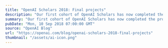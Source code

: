 ```yaml
---
title: "OpenAI Scholars 2018: Final projects"
description: "Our first cohort of OpenAI Scholars has now completed the program."
summary: "Our first cohort of OpenAI Scholars has now completed the program."
pubDate: "Mon, 10 Sep 2018 07:00:00 GMT"
source: "OpenAI Blog"
url: "https://openai.com/blog/openai-scholars-2018-final-projects"
thumbnail: "/assets/ai-icon.png"
---
```



